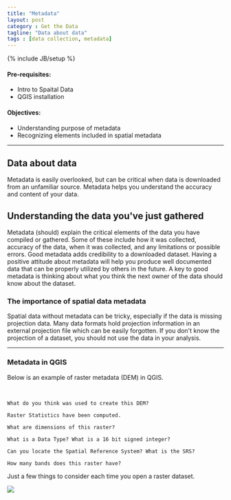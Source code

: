 ```yaml
---
title: "Metadata"
layout: post
category : Get the Data
tagline: "Data about data"
tags : [data collection, metadata]
---
```


{% include JB/setup %}

#### Pre-requisites:

- Intro to Spaital Data
- QGIS installation

#### Objectives:

- Understanding purpose of metadata
- Recognizing elements included in spatial metadata

<!--    
#### Exercise: [The value of metadata](#metadata-exercise)

#### Data

iRods access: <br>&nbsp;&nbsp;&nbsp;``/iplant/home/shared/aegis/Spatial-bootcamp/data-collection/metadata``

- [Arizona - GTOPO30 (gt30w140n40_arizona.tif)](http://de.iplantcollaborative.org/dl/d/32687741-6CC6-4EE7-AEA6-1B21F9790C6F/gt30w140n40_arizona.tif)
-->

----

## Data about data

Metadata is easily overlooked, but can be critical when data is downloaded from an unfamiliar source. Metadata helps you understand the accuracy and content of your data.

## Understanding the data you've just gathered

Metadata (should) explain the critical elements of the data you have compiled or gathered. Some of these include how it was collected, accuracy of the data, when it was collected, and any limitations or possible errors. Good metadata adds credibility to a downloaded dataset. Having a positive attitude about metadata will help you produce well documented data that can be properly utilized by others in the future. A key to good metadata is thinking about what you think the next owner of the data should know about the dataset.

### The importance of spatial data metadata

Spatial data without metadata can be tricky, especially if the data is missing projection data. Many data formats hold projection information in an external projection file which can be easily forgotten. If you don't know the projection of a dataset, you should not use the data in your analysis.

----

### Metadata in QGIS

Below is an example of raster metadata (DEM) in QGIS.

<br>

    What do you think was used to create this DEM?

    Raster Statistics have been computed.

    What are dimensions of this raster?

    What is a Data Type? What is a 16 bit signed integer?

    Can you locate the Spatial Reference System? What is the SRS?

    How many bands does this raster have?

Just a few things to consider each time you open a raster dataset.

<img data-featherlight="{{BASE_PATH}}{{ASSET_PATH}}/images/metadata-2.png" src="{{BASE_PATH}}{{ASSET_PATH}}/images/metadata-2.png"/>
